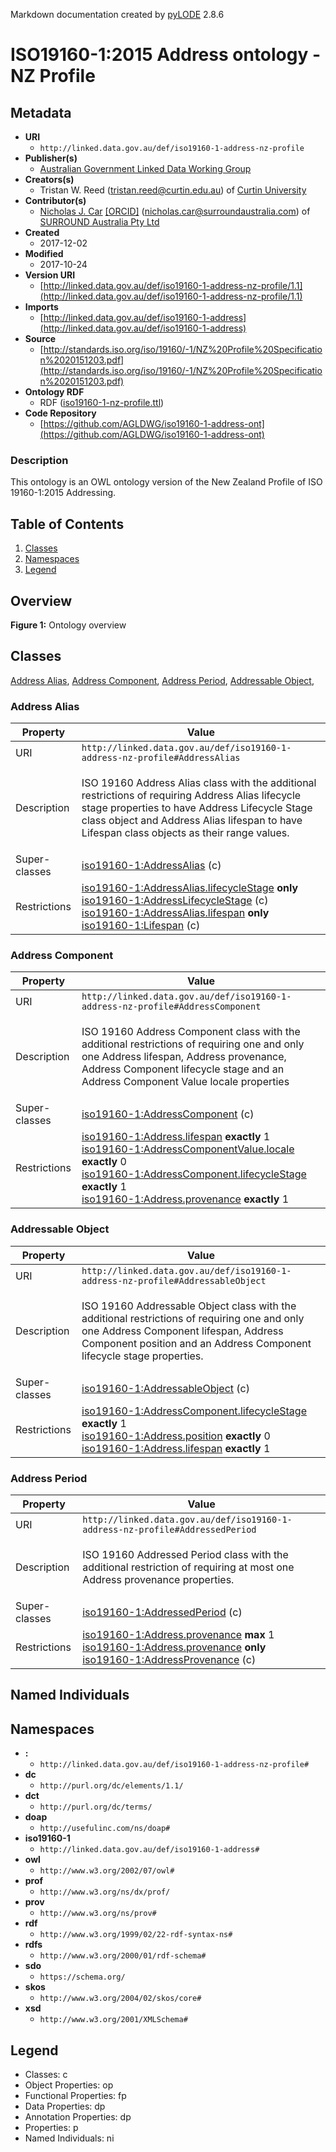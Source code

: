 Markdown documentation created by [pyLODE](http://github.com/rdflib/pyLODE) 2.8.6

# ISO19160-1:2015 Address ontology - NZ Profile

## Metadata
* **URI**
  * `http://linked.data.gov.au/def/iso19160-1-address-nz-profile`
* **Publisher(s)**
  * [Australian Government Linked Data Working Group](http://linked.data.gov.au/org/agldwg)
* **Creators(s)**
  * Tristan W. Reed
    (<tristan.reed@curtin.edu.au></a>) of [Curtin University](https://www.curtin.edu.au/)
* **Contributor(s)**
  * [Nicholas J. Car](https://orcid.org/0000-0002-8742-7730)
    [[ORCID]](https://orcid.org/0000-0002-8742-7730)
    (<nicholas.car@surroundaustralia.com></a>) of [SURROUND Australia Pty Ltd](https://surroundaustralia.com)
* **Created**
  * 2017-12-02
* **Modified**
  * 2017-10-24
* **Version URI**
  * [http://linked.data.gov.au/def/iso19160-1-address-nz-profile/1.1](http://linked.data.gov.au/def/iso19160-1-address-nz-profile/1.1)
* **Imports**
  * [http://linked.data.gov.au/def/iso19160-1-address](http://linked.data.gov.au/def/iso19160-1-address)
* **Source**
  * [http://standards.iso.org/iso/19160/-1/NZ%20Profile%20Specification%2020151203.pdf](http://standards.iso.org/iso/19160/-1/NZ%20Profile%20Specification%2020151203.pdf)
* **Ontology RDF**
  * RDF ([iso19160-1-nz-profile.ttl](turtle))
* **Code Repository**
  * [https://github.com/AGLDWG/iso19160-1-address-ont](https://github.com/AGLDWG/iso19160-1-address-ont)
### Description
<p>This ontology is an OWL ontology version of the New Zealand Profile of ISO 19160-1:2015 Addressing.</p>

## Table of Contents
1. [Classes](#classes)
1. [Namespaces](#namespaces)
1. [Legend](#legend)


## Overview

**Figure 1:** Ontology overview
## Classes
[Address Alias](#AddressAlias),
[Address Component](#AddressComponent),
[Address Period](#AddressPeriod),
[Addressable Object](#AddressableObject),
### Address Alias
Property | Value
--- | ---
URI | `http://linked.data.gov.au/def/iso19160-1-address-nz-profile#AddressAlias`
Description | <p>ISO 19160 Address Alias class with the additional restrictions of requiring Address Alias lifecycle stage properties to have Address Lifecycle Stage class object and Address Alias lifespan to have Lifespan class objects as their range values.</p>
Super-classes |[iso19160-1:AddressAlias](http://linked.data.gov.au/def/iso19160-1-address#AddressAlias) (c)<br />
Restrictions |[iso19160-1:AddressAlias.lifecycleStage](http://linked.data.gov.au/def/iso19160-1-address#AddressAlias.lifecycleStage) **only** [iso19160-1:AddressLifecycleStage](http://linked.data.gov.au/def/iso19160-1-address#AddressLifecycleStage) (c)<br />[iso19160-1:AddressAlias.lifespan](http://linked.data.gov.au/def/iso19160-1-address#AddressAlias.lifespan) **only** [iso19160-1:Lifespan](http://linked.data.gov.au/def/iso19160-1-address#Lifespan) (c)<br />
### Address Component
Property | Value
--- | ---
URI | `http://linked.data.gov.au/def/iso19160-1-address-nz-profile#AddressComponent`
Description | <p>ISO 19160 Address Component class with the additional restrictions of requiring one and only one Address lifespan, Address provenance, Address Component lifecycle stage and an Address Component Value locale  properties</p>
Super-classes |[iso19160-1:AddressComponent](http://linked.data.gov.au/def/iso19160-1-address#AddressComponent) (c)<br />
Restrictions |[iso19160-1:Address.lifespan](http://linked.data.gov.au/def/iso19160-1-address#Address.lifespan) **exactly** 1<br />[iso19160-1:AddressComponentValue.locale](http://linked.data.gov.au/def/iso19160-1-address#AddressComponentValue.locale) **exactly** 0<br />[iso19160-1:AddressComponent.lifecycleStage](http://linked.data.gov.au/def/iso19160-1-address#AddressComponent.lifecycleStage) **exactly** 1<br />[iso19160-1:Address.provenance](http://linked.data.gov.au/def/iso19160-1-address#Address.provenance) **exactly** 1<br />
### Addressable Object
Property | Value
--- | ---
URI | `http://linked.data.gov.au/def/iso19160-1-address-nz-profile#AddressableObject`
Description | <p>ISO 19160 Addressable Object class with the additional restrictions of requiring one and only one Address Component lifespan, Address Component position and an Address Component lifecycle stage properties.</p>
Super-classes |[iso19160-1:AddressableObject](http://linked.data.gov.au/def/iso19160-1-address#AddressableObject) (c)<br />
Restrictions |[iso19160-1:AddressComponent.lifecycleStage](http://linked.data.gov.au/def/iso19160-1-address#AddressComponent.lifecycleStage) **exactly** 1<br />[iso19160-1:Address.position](http://linked.data.gov.au/def/iso19160-1-address#Address.position) **exactly** 0<br />[iso19160-1:Address.lifespan](http://linked.data.gov.au/def/iso19160-1-address#Address.lifespan) **exactly** 1<br />
### Address Period
Property | Value
--- | ---
URI | `http://linked.data.gov.au/def/iso19160-1-address-nz-profile#AddressedPeriod`
Description | <p>ISO 19160 Addressed Period class with the additional restriction of requiring at most one Address provenance properties.</p>
Super-classes |[iso19160-1:AddressedPeriod](http://linked.data.gov.au/def/iso19160-1-address#AddressedPeriod) (c)<br />
Restrictions |[iso19160-1:Address.provenance](http://linked.data.gov.au/def/iso19160-1-address#Address.provenance) **max** 1<br />[iso19160-1:Address.provenance](http://linked.data.gov.au/def/iso19160-1-address#Address.provenance) **only** [iso19160-1:AddressProvenance](http://linked.data.gov.au/def/iso19160-1-address#AddressProvenance) (c)<br />

## Named Individuals
## Namespaces
* **:**
  * `http://linked.data.gov.au/def/iso19160-1-address-nz-profile#`
* **dc**
  * `http://purl.org/dc/elements/1.1/`
* **dct**
  * `http://purl.org/dc/terms/`
* **doap**
  * `http://usefulinc.com/ns/doap#`
* **iso19160-1**
  * `http://linked.data.gov.au/def/iso19160-1-address#`
* **owl**
  * `http://www.w3.org/2002/07/owl#`
* **prof**
  * `http://www.w3.org/ns/dx/prof/`
* **prov**
  * `http://www.w3.org/ns/prov#`
* **rdf**
  * `http://www.w3.org/1999/02/22-rdf-syntax-ns#`
* **rdfs**
  * `http://www.w3.org/2000/01/rdf-schema#`
* **sdo**
  * `https://schema.org/`
* **skos**
  * `http://www.w3.org/2004/02/skos/core#`
* **xsd**
  * `http://www.w3.org/2001/XMLSchema#`

## Legend
* Classes: c
* Object Properties: op
* Functional Properties: fp
* Data Properties: dp
* Annotation Properties: dp
* Properties: p
* Named Individuals: ni